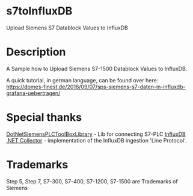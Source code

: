 # s7toInfluxDB
Upload Siemens S7 Datablock Values to InfluxDB

Description
==============================

A Sample how to Upload Siemens S7-1500 Datablock Values to InfluxDB.

A quick tutorial, in german language, can be found over here: https://domes-finest.de/2016/09/07/sps-siemens-s7-daten-in-influxdb-grafana-uebertragen/

Special thanks
==============================
[DotNetSiemensPLCToolBoxLibrary](https://github.com/dotnetprojects/DotNetSiemensPLCToolBoxLibrary/) - Lib for connecting S7-PLC
[InfluxDB .NET Collector](https://github.com/influxdata/influxdb-csharp) - implementation of the InfluxDB ingestion 'Line Protocol'.

Trademarks
==============================
Step 5, Step 7, S7-300, S7-400, S7-1200, S7-1500 are Trademarks of Siemens

